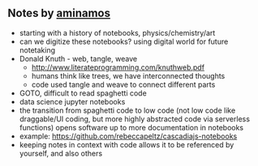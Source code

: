 
## Notes by [aminamos](https://github.com/aminamos)
- starting with a history of notebooks, physics/chemistry/art
- can we digitize these notebooks? using digital world for future notetaking
- Donald Knuth - web, tangle, weave
    - http://www.literateprogramming.com/knuthweb.pdf 
    - humans think like trees, we have interconnected thoughts
    - code used tangle and weave to connect different parts
- GOTO, difficult to read spaghetti code
- data science jupyter notebooks
- the transition from spaghetti code to low code (not low code like draggable/UI coding, but more highly abstracted code via serverless functions) opens software up to more documentation in notebooks
- example: https://github.com/rebeccapeltz/cascadiajs-notebooks
- keeping notes in context with code allows it to be referenced by yourself, and also others
